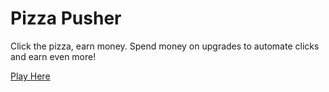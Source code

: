 # Pizza Pusher

 Click the pizza, earn money.
 Spend money on upgrades to automate clicks and earn even more!

<a href="https://dancocreative.com/pizza/index.html">Play Here</a>
